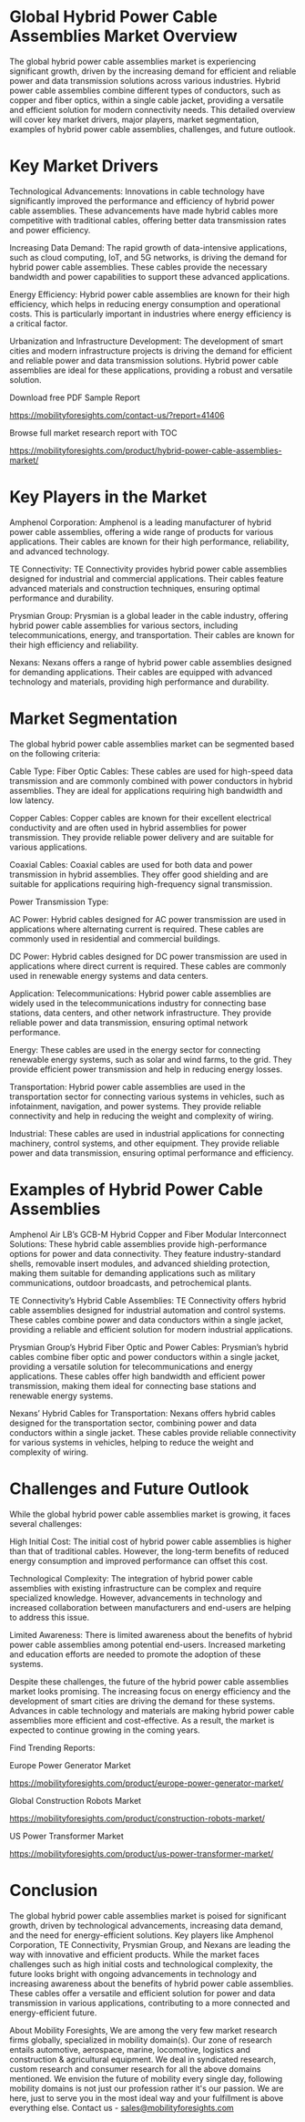 # Global Hybrid Power Cable Assemblies Market Overview


The global hybrid power cable assemblies market is experiencing significant growth, driven by the increasing demand for efficient and reliable power and data transmission solutions across various industries. Hybrid power cable assemblies combine different types of conductors, such as copper and fiber optics, within a single cable jacket, providing a versatile and efficient solution for modern connectivity needs. This detailed overview will cover key market drivers, major players, market segmentation, examples of hybrid power cable assemblies, challenges, and future outlook.

# Key Market Drivers

Technological Advancements: Innovations in cable technology have significantly improved the performance and efficiency of hybrid power cable assemblies. These advancements have made hybrid cables more competitive with traditional cables, offering better data transmission rates and power efficiency.

Increasing Data Demand: The rapid growth of data-intensive applications, such as cloud computing, IoT, and 5G networks, is driving the demand for hybrid power cable assemblies. These cables provide the necessary bandwidth and power capabilities to support these advanced applications.

Energy Efficiency: Hybrid power cable assemblies are known for their high efficiency, which helps in reducing energy consumption and operational costs. This is particularly important in industries where energy efficiency is a critical factor.

Urbanization and Infrastructure Development: The development of smart cities and modern infrastructure projects is driving the demand for efficient and reliable power and data transmission solutions. Hybrid power cable assemblies are ideal for these applications, providing a robust and versatile solution.

Download free PDF Sample Report 

https://mobilityforesights.com/contact-us/?report=41406 

Browse full market research report with TOC 

https://mobilityforesights.com/product/hybrid-power-cable-assemblies-market/ 

# Key Players in the Market

Amphenol Corporation: Amphenol is a leading manufacturer of hybrid power cable assemblies, offering a wide range of products for various applications. Their cables are known for their high performance, reliability, and advanced technology.

TE Connectivity: TE Connectivity provides hybrid power cable assemblies designed for industrial and commercial applications. Their cables feature advanced materials and construction techniques, ensuring optimal performance and durability.

Prysmian Group: Prysmian is a global leader in the cable industry, offering hybrid power cable assemblies for various sectors, including telecommunications, energy, and transportation. Their cables are known for their high efficiency and reliability.

Nexans: Nexans offers a range of hybrid power cable assemblies designed for demanding applications. Their cables are equipped with advanced technology and materials, providing high performance and durability.

# Market Segmentation

The global hybrid power cable assemblies market can be segmented based on the following criteria:

Cable Type:
Fiber Optic Cables: These cables are used for high-speed data transmission and are commonly combined with power conductors in hybrid assemblies. They are ideal for applications requiring high bandwidth and low latency.

Copper Cables: Copper cables are known for their excellent electrical conductivity and are often used in hybrid assemblies for power transmission. They provide reliable power delivery and are suitable for various applications.

Coaxial Cables: Coaxial cables are used for both data and power transmission in hybrid assemblies. They offer good shielding and are suitable for applications requiring high-frequency signal transmission.

Power Transmission Type:

AC Power: Hybrid cables designed for AC power transmission are used in applications where alternating current is required. These cables are commonly used in residential and commercial buildings.

DC Power: Hybrid cables designed for DC power transmission are used in applications where direct current is required. These cables are commonly used in renewable energy systems and data centers.

Application:
Telecommunications: Hybrid power cable assemblies are widely used in the telecommunications industry for connecting base stations, data centers, and other network infrastructure. They provide reliable power and data transmission, ensuring optimal network performance.

Energy: These cables are used in the energy sector for connecting renewable energy systems, such as solar and wind farms, to the grid. They provide efficient power transmission and help in reducing energy losses.

Transportation: Hybrid power cable assemblies are used in the transportation sector for connecting various systems in vehicles, such as infotainment, navigation, and power systems. They provide reliable connectivity and help in reducing the weight and complexity of wiring.

Industrial: These cables are used in industrial applications for connecting machinery, control systems, and other equipment. They provide reliable power and data transmission, ensuring optimal performance and efficiency.

# Examples of Hybrid Power Cable Assemblies


Amphenol Air LB’s GCB-M Hybrid Copper and Fiber Modular Interconnect Solutions: These hybrid cable assemblies provide high-performance options for power and data connectivity. They feature industry-standard shells, removable insert modules, and advanced shielding protection, making them suitable for demanding applications such as military communications, outdoor broadcasts, and petrochemical plants.

TE Connectivity’s Hybrid Cable Assemblies: TE Connectivity offers hybrid cable assemblies designed for industrial automation and control systems. These cables combine power and data conductors within a single jacket, providing a reliable and efficient solution for modern industrial applications.

Prysmian Group’s Hybrid Fiber Optic and Power Cables: Prysmian’s hybrid cables combine fiber optic and power conductors within a single jacket, providing a versatile solution for telecommunications and energy applications. These cables offer high bandwidth and efficient power transmission, making them ideal for connecting base stations and renewable energy systems.

Nexans’ Hybrid Cables for Transportation: Nexans offers hybrid cables designed for the transportation sector, combining power and data conductors within a single jacket. These cables provide reliable connectivity for various systems in vehicles, helping to reduce the weight and complexity of wiring.

# Challenges and Future Outlook

While the global hybrid power cable assemblies market is growing, it faces several challenges:

High Initial Cost: The initial cost of hybrid power cable assemblies is higher than that of traditional cables. However, the long-term benefits of reduced energy consumption and improved performance can offset this cost.

Technological Complexity: The integration of hybrid power cable assemblies with existing infrastructure can be complex and require specialized knowledge. However, advancements in technology and increased collaboration between manufacturers and end-users are helping to address this issue.

Limited Awareness: There is limited awareness about the benefits of hybrid power cable assemblies among potential end-users. Increased marketing and education efforts are needed to promote the adoption of these systems.

Despite these challenges, the future of the hybrid power cable assemblies market looks promising. The increasing focus on energy efficiency and the development of smart cities are driving the demand for these systems. Advances in cable technology and materials are making hybrid power cable assemblies more efficient and cost-effective. As a result, the market is expected to continue growing in the coming years.

Find Trending Reports:

Europe Power Generator Market 

https://mobilityforesights.com/product/europe-power-generator-market/ 

Global Construction Robots Market

https://mobilityforesights.com/product/construction-robots-market/ 

US Power Transformer Market 

https://mobilityforesights.com/product/us-power-transformer-market/ 

# Conclusion

The global hybrid power cable assemblies market is poised for significant growth, driven by technological advancements, increasing data demand, and the need for energy-efficient solutions. Key players like Amphenol Corporation, TE Connectivity, Prysmian Group, and Nexans are leading the way with innovative and efficient products. While the market faces challenges such as high initial costs and technological complexity, the future looks bright with ongoing advancements in technology and increasing awareness about the benefits of hybrid power cable assemblies. These cables offer a versatile and efficient solution for power and data transmission in various applications, contributing to a more connected and energy-efficient future.

About Mobility Foresights,
We are among the very few market research firms globally, specialized in mobility domain(s). Our zone of research entails automotive, aerospace, marine, locomotive, logistics and construction & agricultural equipment. We deal in syndicated research, custom research and consumer research for all the above domains mentioned.
We envision the future of mobility every single day, following mobility domains is not just our profession rather it's our passion. We are here, just to serve you in the most ideal way and your fulfillment is above everything else. Contact us -  sales@mobilityforesights.com 


